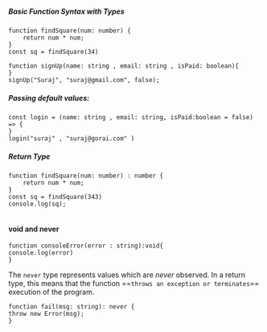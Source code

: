 ##### Basic Function Syntax with Types
```
function findSquare(num: number) {
    return num * num;
}
const sq = findSquare(34)

function signUp(name: string , email: string , isPaid: boolean){
}
signUp("Suraj", "suraj@gmail.com", false);

```

##### Passing default values:
```
const login = (name: string , email: string, isPaid:boolean = false) => {
}
login("suraj" , "suraj@gorai.com" )
```

##### Return Type
```
function findSquare(num: number) : number {
    return num * num;
}
const sq = findSquare(343)
console.log(sq);


```

#### void and never
```
function consoleError(error : string):void{
console.log(error)
}
```
The `never` type represents values which are _never_ observed. In a return type, this means that the function ==`throws an exception or terminates`== execution of the program.
```
function fail(msg: string): never {
throw new Error(msg);
}
```